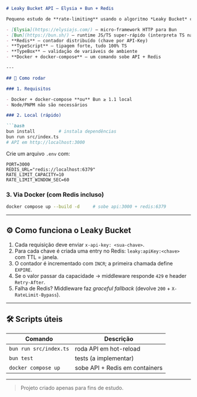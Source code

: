 ````markdown
# Leaky Bucket API — Elysia + Bun + Redis

Pequeno estudo de **rate-limiting** usando o algoritmo *Leaky Bucket* com:

- [Elysia](https://elysiajs.com/) — micro-framework HTTP para Bun
- [Bun](https://bun.sh/) — runtime JS/TS super-rápido (interpreta TS nativamente)
- **Redis** — contador distribuído (chave por API-Key)
- **TypeScript** — tipagem forte, tudo 100% TS
- **TypeBox** — validação de variáveis de ambiente
- **Docker + docker-compose** — um comando sobe API + Redis

---

## 🚀 Como rodar

### 1. Requisitos

- Docker + docker-compose **ou** Bun ≥ 1.1 local
- Node/PNPM não são necessários

### 2. Local (rápido)

```bash
bun install         # instala dependências
bun run src/index.ts
# API em http://localhost:3000
````

Crie um arquivo `.env` com:

```env
PORT=3000
REDIS_URL="redis://localhost:6379"
RATE_LIMIT_CAPACITY=10
RATE_LIMIT_WINDOW_SEC=60
```

### 3. Via Docker (com Redis incluso)

```bash
docker compose up --build -d     # sobe api:3000 + redis:6379
```

---

## ⚙️ Como funciona o **Leaky Bucket**

1. Cada requisição deve enviar `x-api-key: <sua-chave>`.
2. Para cada chave é criada uma entry no Redis:
   `leaky:apiKey:<chave>` com TTL = janela.
3. O contador é incrementado com `INCR`; a primeira chamada define `EXPIRE`.
4. Se o valor passar da capacidade → middleware responde `429` e header `Retry-After`.
5. Falha de Redis? Middleware faz *graceful fallback* (devolve `200` + `X-RateLimit-Bypass`).

---

## 🛠 Scripts úteis

| Comando                | Descrição                      |
| ---------------------- | ------------------------------ |
| `bun run src/index.ts` | roda API em hot-reload         |
| `bun test`             | tests (a implementar)          |
| `docker compose up`    | sobe API + Redis em containers |

---

> Projeto criado apenas para fins de estudo.

```
